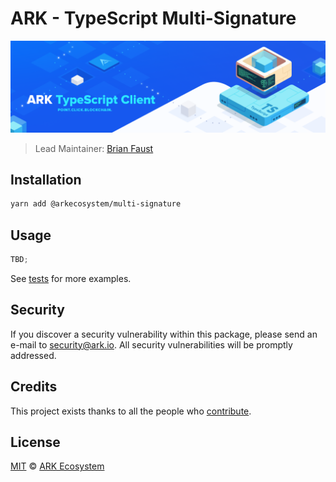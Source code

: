 # ARK - TypeScript Multi-Signature

<p align="center">
    <img src="./banner.png" />
</p>

> Lead Maintainer: [Brian Faust](https://github.com/faustbrian)

## Installation

```bash
yarn add @arkecosystem/multi-signature
```

## Usage

```ts
TBD;
```

See [tests](https://github.com/ArkEcosystem/typescript-multi-signature/tree/master/__tests__) for more examples.

## Security

If you discover a security vulnerability within this package, please send an e-mail to security@ark.io. All security vulnerabilities will be promptly addressed.

## Credits

This project exists thanks to all the people who [contribute](../../contributors).

## License

[MIT](LICENSE) © [ARK Ecosystem](https://ark.io)
